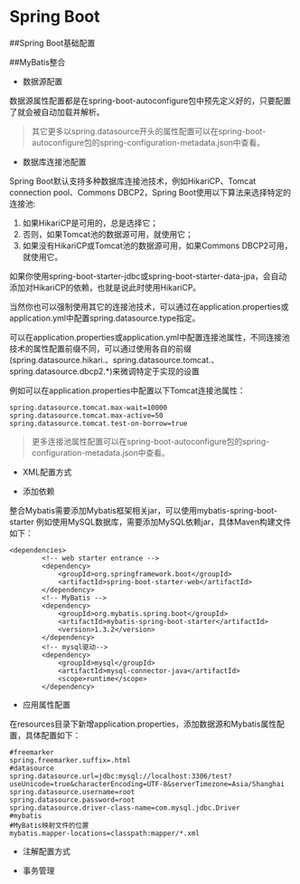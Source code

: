 # Spring Boot

##Spring Boot基础配置




##MyBatis整合

* 数据源配置

数据源属性配置都是在spring-boot-autoconfigure包中预先定义好的，只要配置了就会被自动加载并解析。

>其它更多以spring.datasource开头的属性配置可以在spring-boot-autoconfigure包的spring-configuration-metadata.json中查看。

* 数据库连接池配置

Spring Boot默认支持多种数据库连接池技术，例如HikariCP、Tomcat connection pool、Commons DBCP2，Spring Boot使用以下算法来选择特定的连接池:

1. 如果HikariCP是可用的，总是选择它；
2. 否则，如果Tomcat池的数据源可用，就使用它；
3. 如果没有HikariCP或Tomcat池的数据源可用，如果Commons DBCP2可用，就使用它。

如果你使用spring-boot-starter-jdbc或spring-boot-starter-data-jpa，会自动添加对HikariCP的依赖，也就是说此时使用HikariCP。

当然你也可以强制使用其它的连接池技术，可以通过在application.properties或application.yml中配置spring.datasource.type指定。

可以在application.properties或application.yml中配置连接池属性，不同连接池技术的属性配置前缀不同，可以通过使用各自的前缀(spring.datasource.hikari.、spring.datasource.tomcat.、 spring.datasource.dbcp2.*)来微调特定于实现的设置

例如可以在application.properties中配置以下Tomcat连接池属性：

```
spring.datasource.tomcat.max-wait=10000
spring.datasource.tomcat.max-active=50
spring.datasource.tomcat.test-on-borrow=true
```
>更多连接池属性配置可以在spring-boot-autoconfigure包的spring-configuration-metadata.json中查看。

* XML配置方式

* 添加依赖

整合Mybatis需要添加Mybatis框架相关jar，可以使用mybatis-spring-boot-starter
例如使用MySQL数据库，需要添加MySQL依赖jar，具体Maven构建文件如下：

```
<dependencies>
        <!-- web starter entrance -->
        <dependency>
            <groupId>org.springframework.boot</groupId>
            <artifactId>spring-boot-starter-web</artifactId>
        </dependency>
        <!-- MyBatis -->
        <dependency>
            <groupId>org.mybatis.spring.boot</groupId>
            <artifactId>mybatis-spring-boot-starter</artifactId>
            <version>1.3.2</version>
        </dependency>
        <!-- mysql驱动-->
        <dependency>
            <groupId>mysql</groupId>
            <artifactId>mysql-connector-java</artifactId>
            <scope>runtime</scope>
        </dependency>
```

* 应用属性配置

在resources目录下新增application.properties，添加数据源和Mybatis属性配置，具体配置如下：

````
#freemarker
spring.freemarker.suffix=.html
#datasource
spring.datasource.url=jdbc:mysql://localhost:3306/test?useUnicode=true&characterEncoding=UTF-8&serverTimezone=Asia/Shanghai
spring.datasource.username=root
spring.datasource.password=root
spring.datasource.driver-class-name=com.mysql.jdbc.Driver
#mybatis
#MyBatis映射文件的位置
mybatis.mapper-locations=classpath:mapper/*.xml
````


* 注解配置方式



* 事务管理

